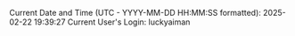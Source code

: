 Current Date and Time (UTC - YYYY-MM-DD HH:MM:SS formatted): 2025-02-22 19:39:27
Current User's Login: luckyaiman
